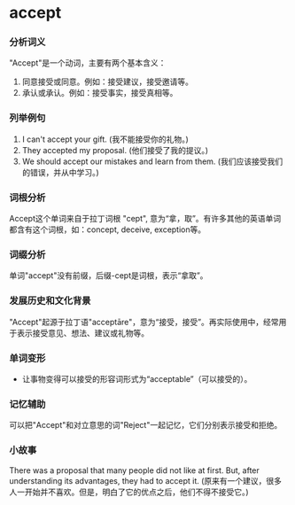 # accept

### 分析词义

  

"Accept"是一个动词，主要有两个基本含义：

  

1.  同意接受或同意。例如：接受建议，接受邀请等。
2.  承认或承认。例如：接受事实，接受真相等。

  

### 列举例句

  

1.  I can't accept your gift. (我不能接受你的礼物。)
2.  They accepted my proposal. (他们接受了我的提议。)
3.  We should accept our mistakes and learn from them. (我们应该接受我们的错误，并从中学习。)

  

### 词根分析

  

Accept这个单词来自于拉丁词根 "cept", 意为“拿，取”。有许多其他的英语单词都含有这个词根，如：concept, deceive, exception等。

  

### 词缀分析

  

单词"accept"没有前缀，后缀-cept是词根，表示“拿取”。

  

### 发展历史和文化背景

  

"Accept"起源于拉丁语"acceptāre"，意为“接受，接受”。再实际使用中，经常用于表示接受意见、想法、建议或礼物等。

  

### 单词变形

  

*   让事物变得可以接受的形容词形式为“acceptable”（可以接受的）。

  

### 记忆辅助

  

可以把"Accept"和对立意思的词"Reject"一起记忆，它们分别表示接受和拒绝。

  

### 小故事

  

There was a proposal that many people did not like at first. But, after understanding its advantages, they had to accept it. (原来有一个建议，很多人一开始并不喜欢。但是，明白了它的优点之后，他们不得不接受它。)
